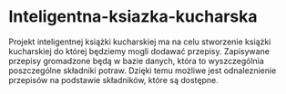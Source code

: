 # Inteligentna-ksiazka-kucharska
Projekt inteligentnej książki kucharskiej ma na celu stworzenie książki kucharskiej do której będziemy mogli dodawać przepisy. Zapisywane przepisy gromadzone będą w bazie danych, która to wyszczególnia poszczególne składniki potraw. Dzięki temu możliwe jest odnaleznienie przepisów na podstawie składników, które są dostępne. 
